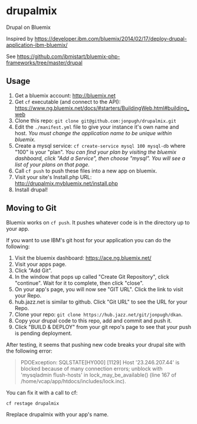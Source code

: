 drupalmix
=========

Drupal on Bluemix

Inspired by https://developer.ibm.com/bluemix/2014/02/17/deploy-drupal-application-ibm-bluemix/

See https://github.com/ibmjstart/bluemix-php-frameworks/tree/master/drupal

Usage
-----

1. Get a bluemix account: http://bluemix.net
2. Get `cf` executable (and connect to the API): https://www.ng.bluemix.net/docs/#starters/BuildingWeb.html#building_web
3. Clone this repo: `git clone git@github.com:jonpugh/drupalmix.git`
4. Edit the `./manifest.yml` file to give your instance it's own name and host. *You must change the application name to be unique within bluemix.*
5. Create a mysql service: `cf create-service mysql 100 mysql-db` where "100" is your "plan". *You can find your plan by visiting the bluemix dashboard, click "Add a Service", then choose "mysql".  You will see a list of your plans on that page.*
5. Call `cf push` to push these files into a new app on bluemix.
6. Visit your site's Install.php URL: http://drupalmix.mybluemix.net/install.php
7. Install drupal!

Moving to Git
-------------

Bluemix works on `cf push`.  It pushes whatever code is in the directory up to your app.

If you want to use IBM's git host for your application you can do the following:

1. Visit the bluemix dashboard: https://ace.ng.bluemix.net/
2. Visit your apps page.
3. Click "Add Git".
4. In the window that pops up called "Create Git Repository", click "continue". Wait for it to complete, then click "close".
5. On your app's page, you will now see "GIT URL".  Click the link to visit your Repo.  
6. hub.jazz.net is similar to github.  Click "Git URL" to see the URL for your Repo.  
7. Clone your repo: `git clone https://hub.jazz.net/git/jonpugh/dkan`.
8. Copy your drupal code to this repo, add and commit and push it.
9. Click "BUILD & DEPLOY" from your git repo's page to see that your push is pending deployment.

After testing, it seems that pushing new code breaks your drupal site with the following error:

> PDOException: SQLSTATE[HY000] [1129] Host '23.246.207.44' is blocked because of many connection errors; unblock with 'mysqladmin flush-hosts' in lock_may_be_available() (line 167 of /home/vcap/app/htdocs/includes/lock.inc).

You can fix it with a call to cf:

  `cf restage drupalmix` 

Rreplace drupalmix with your app's name.
